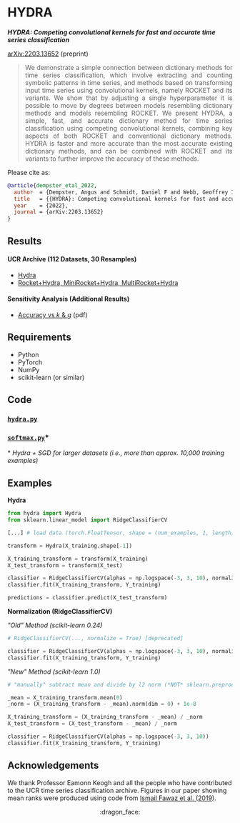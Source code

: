# HYDRA

***HYDRA: Competing convolutional kernels for fast and accurate time series classification***

[arXiv:2203.13652](https://arxiv.org/abs/2203.13652) (preprint)


> <div align="justify">We demonstrate a simple connection between dictionary methods for time series classification, which involve extracting and counting symbolic patterns in time series, and methods based on transforming input time series using convolutional kernels, namely ROCKET and its variants.  We show that by adjusting a single hyperparameter it is possible to move by degrees between models resembling dictionary methods and models resembling ROCKET.  We present HYDRA, a simple, fast, and accurate dictionary method for time series classification using competing convolutional kernels, combining key aspects of both ROCKET and conventional dictionary methods.  HYDRA is faster and more accurate than the most accurate existing dictionary methods, and can be combined with ROCKET and its variants to further improve the accuracy of these methods.</div>

Please cite as:

```bibtex
@article{dempster_etal_2022,
  author  = {Dempster, Angus and Schmidt, Daniel F and Webb, Geoffrey I},
  title   = {{HYDRA}: Competing convolutional kernels for fast and accurate time series classification},
  year    = {2022},
  journal = {arXiv:2203.13652}
}
```

## Results

#### UCR Archive (112 Datasets, 30 Resamples)

* [Hydra](./results/results_ucr112_hydra.csv)
* [Rocket+Hydra, MiniRocket+Hydra, MultiRocket+Hydra](./results/results_ucr112_variants.csv)

#### Sensitivity Analysis (Additional Results)

* [Accuracy vs *k* & *g*](./results/accuracy_vs_k_and_g.pdf) (pdf)

## Requirements

* Python
* PyTorch
* NumPy
* scikit-learn (or similar)

## Code

### [`hydra.py`](./code/hydra.py)
### [`softmax.py`](./code/softmax.py)*

\* *Hydra + SGD for larger datasets (i.e., more than approx. 10,000 training examples)*

## Examples

**Hydra**

```python
from hydra import Hydra
from sklearn.linear_model import RidgeClassifierCV

[...] # load data (torch.FloatTensor, shape = (num_examples, 1, length))

transform = Hydra(X_training.shape[-1])

X_training_transform = transform(X_training)
X_test_transform = transform(X_test)

classifier = RidgeClassifierCV(alphas = np.logspace(-3, 3, 10), normalize = True)
classifier.fit(X_training_transform, Y_training)

predictions = classifier.predict(X_test_transform)
```

**Normalization (RidgeClassifierCV)**

*"Old" Method (scikit-learn 0.24)*

```python
# RidgeClassifierCV(..., normalize = True) [deprecated]

classifier = RidgeClassifierCV(alphas = np.logspace(-3, 3, 10), normalize = True)
classifier.fit(X_training_transform, Y_training)
```

*"New" Method (scikit-learn 1.0)*

```python
# "manually" subtract mean and divide by l2 norm (*NOT* sklearn.preprocessing.StandardScaler)

_mean = X_training_transform.mean(0)
_norm = (X_training_transform - _mean).norm(dim = 0) + 1e-8

X_training_transform = (X_training_transform - _mean) / _norm
X_test_transform = (X_test_transform - _mean) / _norm

classifier = RidgeClassifierCV(alphas = np.logspace(-3, 3, 10))
classifier.fit(X_training_transform, Y_training)
```

## Acknowledgements

We thank Professor Eamonn Keogh and all the people who have contributed to the UCR time series classification archive.  Figures in our paper showing mean ranks were produced using code from [Ismail Fawaz et al. (2019)](https://github.com/hfawaz/cd-diagram).

<div align="center">:dragon_face:</div>
